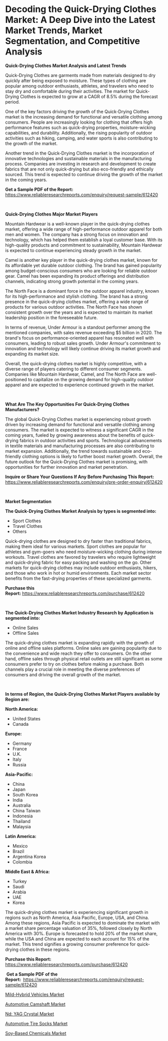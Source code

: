 <p><h1>Decoding the Quick-Drying Clothes Market: A Deep Dive into the Latest Market Trends, Market Segmentation, and Competitive Analysis</h1></p><p><strong>Quick-Drying Clothes Market Analysis and Latest Trends</strong></p>
<p><p>Quick-Drying Clothes are garments made from materials designed to dry quickly after being exposed to moisture. These types of clothing are popular among outdoor enthusiasts, athletes, and travelers who need to stay dry and comfortable during their activities. The market for Quick-Drying Clothes is expected to grow at a CAGR of 8.5% during the forecast period.</p><p>One of the key factors driving the growth of the Quick-Drying Clothes market is the increasing demand for functional and versatile clothing among consumers. People are increasingly looking for clothing that offers high performance features such as quick-drying properties, moisture-wicking capabilities, and durability. Additionally, the rising popularity of outdoor activities such as hiking, camping, and water sports is also contributing to the growth of the market.</p><p>Another trend in the Quick-Drying Clothes market is the incorporation of innovative technologies and sustainable materials in the manufacturing process. Companies are investing in research and development to create fabrics that are not only quick-drying but also eco-friendly and ethically sourced. This trend is expected to continue driving the growth of the market in the coming years.</p></p>
<p><strong>Get a Sample PDF of the Report:&nbsp;</strong> <a href="https://www.reliableresearchreports.com/enquiry/request-sample/612420">https://www.reliableresearchreports.com/enquiry/request-sample/612420</a></p>
<p>&nbsp;</p>
<p><strong>Quick-Drying Clothes Major Market Players</strong></p>
<p><p>Mountain Hardwear is a well-known player in the quick-drying clothes market, offering a wide range of high-performance outdoor apparel for both men and women. The company has a strong focus on innovation and technology, which has helped them establish a loyal customer base. With its high-quality products and commitment to sustainability, Mountain Hardwear is expected to continue experiencing steady growth in the market.</p><p>Camel is another key player in the quick-drying clothes market, known for its affordable yet durable outdoor clothing. The brand has gained popularity among budget-conscious consumers who are looking for reliable outdoor gear. Camel has been expanding its product offerings and distribution channels, indicating strong growth potential in the coming years.</p><p>The North Face is a dominant force in the outdoor apparel industry, known for its high-performance and stylish clothing. The brand has a strong presence in the quick-drying clothes market, offering a wide range of products for various outdoor activities. The North Face has shown consistent growth over the years and is expected to maintain its market leadership position in the foreseeable future.</p><p>In terms of revenue, Under Armour is a standout performer among the mentioned companies, with sales revenue exceeding $5 billion in 2020. The brand's focus on performance-oriented apparel has resonated well with consumers, leading to robust sales growth. Under Armour's commitment to innovation and technology will likely continue driving its market growth and expanding its market size.</p><p>Overall, the quick-drying clothes market is highly competitive, with a diverse range of players catering to different consumer segments. Companies like Mountain Hardwear, Camel, and The North Face are well-positioned to capitalize on the growing demand for high-quality outdoor apparel and are expected to experience continued growth in the market.</p></p>
<p>&nbsp;</p>
<p><strong>What Are The Key Opportunities For Quick-Drying Clothes Manufacturers?</strong></p>
<p><p>The global Quick-Drying Clothes market is experiencing robust growth driven by increasing demand for functional and versatile clothing among consumers. The market is expected to witness a significant CAGR in the coming years, fueled by growing awareness about the benefits of quick-drying fabrics in outdoor activities and sports. Technological advancements in textile materials and manufacturing processes are also contributing to market expansion. Additionally, the trend towards sustainable and eco-friendly clothing options is likely to further boost market growth. Overall, the future outlook for the Quick-Drying Clothes market is promising, with opportunities for further innovation and market penetration.</p></p>
<p><strong>Inquire or Share Your Questions If Any Before Purchasing This Report:</strong> <a href="https://www.reliableresearchreports.com/enquiry/pre-order-enquiry/612420">https://www.reliableresearchreports.com/enquiry/pre-order-enquiry/612420</a></p>
<p>&nbsp;</p>
<p><strong>Market Segmentation</strong></p>
<p><strong>The Quick-Drying Clothes Market Analysis by types is segmented into:</strong></p>
<p><ul><li>Sport Clothes</li><li>Travel Clothes</li><li>Others</li></ul></p>
<p><p>Quick-drying clothes are designed to dry faster than traditional fabrics, making them ideal for various markets. Sport clothes are popular for athletes and gym-goers who need moisture-wicking clothing during intense workouts. Travel clothes are favored by travelers who require lightweight and quick-drying fabric for easy packing and washing on the go. Other markets for quick-drying clothes may include outdoor enthusiasts, hikers, and those who work in hot or humid environments. Each market sector benefits from the fast-drying properties of these specialized garments.</p></p>
<p><strong>Purchase this Report:&nbsp;</strong><a href="https://www.reliableresearchreports.com/purchase/612420">https://www.reliableresearchreports.com/purchase/612420</a></p>
<p>&nbsp;</p>
<p><strong>The Quick-Drying Clothes Market Industry Research by Application is segmented into:</strong></p>
<p><ul><li>Online Sales</li><li>Offline Sales</li></ul></p>
<p><p>The quick-drying clothes market is expanding rapidly with the growth of online and offline sales platforms. Online sales are gaining popularity due to the convenience and wide reach they offer to consumers. On the other hand, offline sales through physical retail outlets are still significant as some consumers prefer to try on clothes before making a purchase. Both channels play a crucial role in meeting the diverse preferences of consumers and driving the overall growth of the market.</p></p>
<p>&nbsp;</p>
<p><strong>In terms of Region, the Quick-Drying Clothes Market Players available by Region are:</strong></p>
<p>
    <p> <strong> North America: </strong>
        <ul>
            <li>United States</li>
            <li>Canada</li>
        </ul>
        </p> 
    <p> <strong> Europe: </strong>
        <ul>
            <li>Germany</li>
            <li>France</li>
            <li>U.K.</li>
            <li>Italy</li>
            <li>Russia</li>
        </ul>
        </p> 
    <p> <strong> Asia-Pacific: </strong>
        <ul>
            <li>China</li>
            <li>Japan</li>
            <li>South Korea</li>
            <li>India</li>
            <li>Australia</li>
            <li>China Taiwan</li>
            <li>Indonesia</li>
            <li>Thailand</li>
            <li>Malaysia</li>
        </ul>
        </p> 
    <p> <strong> Latin America: </strong>
        <ul>
            <li>Mexico</li>
            <li>Brazil</li>
            <li>Argentina Korea</li>
            <li>Colombia</li>
        </ul>
        </p> 
    <p> <strong> Middle East & Africa: </strong>
        <ul>
            <li>Turkey</li>
            <li>Saudi</li>
            <li>Arabia</li>
            <li>UAE</li>
            <li>Korea</li>
        </ul>
    </p>
    </p>
<p><p>The quick-drying clothes market is experiencing significant growth in regions such as North America, Asia Pacific, Europe, USA, and China. Among these regions, Asia Pacific is expected to dominate the market with a market share percentage valuation of 35%, followed closely by North America with 30%. Europe is forecasted to hold 20% of the market share, while the USA and China are expected to each account for 15% of the market. This trend signifies a growing consumer preference for quick-drying clothes in these regions.</p></p>
<p><strong>Purchase this Report: </strong><a href="https://www.reliableresearchreports.com/purchase/612420">https://www.reliableresearchreports.com/purchase/612420</a></p>
<p>&nbsp;<strong>Get a Sample PDF of the Report:&nbsp;&nbsp;</strong><a href="https://www.reliableresearchreports.com/enquiry/request-sample/612420">https://www.reliableresearchreports.com/enquiry/request-sample/612420</a></p>
<p><strong></strong></p>
<p><p><a href="https://view.publitas.com/reportprime-1/mild-hybrid-vehicles-market-size-2024-2031-global-industrial-analysis-key-geographical-regions-market-share-top-key-players-product-types-and-forecast-research-report/">Mild-Hybrid Vehicles Market</a></p><p><a href="https://nifty-kite-d51.notion.site/Automotive-Camshaft-Market-Size-and-Growth-Market-Segmentation-Regional-and-Country-Breakdowns-an-796f7e2cebe142419c301abee570f779">Automotive Camshaft Market</a></p><p><a href="https://ivy-potential-64b.notion.site/Insights-into-Nd-YAG-Crystal-Market-Size-Analysing-Market-Share-Trends-and-Growth-from-2024-to-2-4c1244940fed4c8c9dc42a665d77d451">Nd: YAG Crystal Market</a></p><p><a href="https://view.publitas.com/reportprime-1/automotive-tire-socks-market-research-report-provides-thorough-industry-overview-which-offers-an-in-depth-analysis-of-product-trends-and-new-market-divisions/">Automotive Tire Socks Market</a></p><p><a href="https://five-trouble-98a.notion.site/Soy-Based-Chemicals-Market-Size-Share-Trends-Analysis-Report-By-Material-By-Type-By-End-user-B-77a2fd3758714ecc9e6dae4c84b6c74b">Soy-Based Chemicals Market</a></p></p>